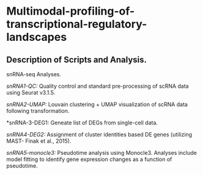 # Multimodal-profiling-of-transcriptional-regulatory-landscapes



Description of Scripts and Analysis.
--------------------------------------
snRNA-seq Analyses.

*snRNA1-QC:* Quality control and standard pre-processing of scRNA data using Seurat v3.1.5.

*snRNA2-UMAP:* Louvain clustering + UMAP visualization of scRNA data following transformation.

*snRNA-3-DEG1: Geneate list of DEGs from single-cell data.

*snRNA4-DEG2:* Assignment of cluster identities based DE genes (utilizing MAST- Finak et al., 2015). 

*snRNA5-monocle3:* Pseudotime analysis using Monocle3. Analyses include model fitting to identify gene expression changes as a function of pseudotime. 
